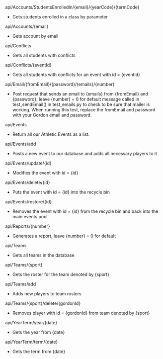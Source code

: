 api/Accounts/StudentsEnrolledIn/{email}/{yearCode}/{termCode}
 - Gets students enrolled in a class by parameter

api/Accounts/{email}
 - Gets account by email

api/Conflicts
 - Gets all students with conflicts

api/Conflicts/{eventId}
 - Gets all students with conflicts for an event with id = {eventId}

api/Email/{fromEmail}/{password}/{emails}/{number}
 - Post request that sends an email to {emails} from {fromEmail} and {password}, leave {number} = 0 for default message called in test_sendEmail() in test_emails.py to check to be sure that mailer is working.  When running this test, replace the fromEmail and password with your Gordon email and password.

api/Events
 - Return all our Athletic Events as a list.

api/Events/add
 - Posts a new event to our database and adds all necessary players to it

api/Events/update/{id}
 - Modifies the event with id = {id}

api/Events/delete/{id}
 - Puts the event with id = {id} into the recycle bin

api/Events/restore/{id}
 - Removes the event with id = {id} from the recycle bin and back into the main events pool

api/Reports/{number}
 - Generates a report, leave {number} = 0 for default

api/Teams
 - Gets all teams in the database

api/Teams/{sport}
 - Gets the roster for the team denoted by {sport}

api/Teams/add
 - Adds new players to team rosters

api/Teams/{sport}/delete/{gordonId}
 - Removes player with id = {gordonId} from team denoted by {sport}

api/YearTerm/year/{date}
 - Gets the year from {date}

api/YearTerm/term/{date}
 - Gets the term from {date}


